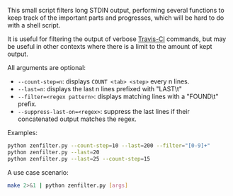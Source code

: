 This small script filters long STDIN output, performing several functions
to keep track of the important parts and progresses, which will be hard to
do with a shell script.

It is useful for filtering the output of verbose
[Travis-CI](https://travis-ci.org/) commands, but may be useful in other
contexts where there is a limit to the amount of kept output.

All arguments are optional:

* `--count-step=n`: displays `COUNT <tab> <step>` every n lines.
* `--last=n`: displays the last n lines prefixed with "LAST\t"
* `--filter=<regex pattern>`: displays matching lines with a "FOUND\t" prefix.
* `--suppress-last-on=<regex>`: suppress the last lines if their concatenated output matches the regex.

Examples:

```sh
python zenfilter.py --count-step=10 --last=200 --filter="[0-9]+"
python zenfilter.py --last=20
python zenfilter.py --last=25 --count-step=15
```

A use case scenario:

```sh
make 2>&1 | python zenfilter.py [args]
```
